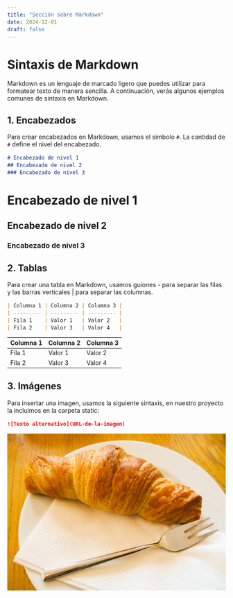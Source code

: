 ```yaml
---
title: "Sección sobre Markdown"
date: 2024-12-01
draft: false
---
```


# Sintaxis de Markdown

Markdown es un lenguaje de marcado ligero que puedes utilizar para formatear texto de manera sencilla. A continuación, verás algunos ejemplos comunes de sintaxis en Markdown.

## 1. Encabezados

Para crear encabezados en Markdown, usamos el símbolo `#`. La cantidad de `#` define el nivel del encabezado.

```markdown
# Encabezado de nivel 1
## Encabezado de nivel 2
### Encabezado de nivel 3
```
# Encabezado de nivel 1
## Encabezado de nivel 2
### Encabezado de nivel 3

## 2. Tablas

Para crear una tabla en Markdown, usamos guiones - para separar las filas y las barras verticales | para separar las columnas.

```markdown
| Columna 1 | Columna 2 | Columna 3 |
| --------- | --------- | --------- |
| Fila 1    | Valor 1   | Valor 2   |
| Fila 2    | Valor 3   | Valor 4   |
```
| Columna 1 | Columna 2 | Columna 3 |
| --------- | --------- | --------- |
| Fila 1    | Valor 1   | Valor 2   |
| Fila 2    | Valor 3   | Valor 4   |

## 3. Imágenes

Para insertar una imagen, usamos la siguiente sintaxis, en nuestro proyecto la incluimos en la carpeta static:
```markdown
![Texto alternativo](URL-de-la-imagen)
```

![Imagen de un croissant](/images/croissant.png)